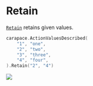 # Retain

[`Retain`] retains given values.

```go
carapace.ActionValuesDescribed(
	"1", "one",
	"2", "two",
	"3", "three",
	"4", "four",
).Retain("2", "4")
```

![](./retain.cast)

[`Retain`]: https://pkg.go.dev/github.com/carapace-sh/carapace#Action.Retain

